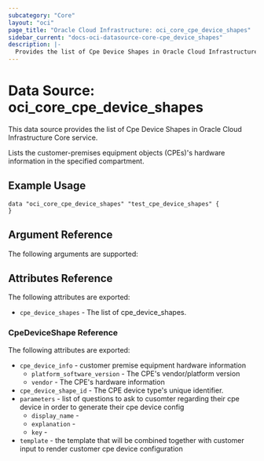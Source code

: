 ```yaml
---
subcategory: "Core"
layout: "oci"
page_title: "Oracle Cloud Infrastructure: oci_core_cpe_device_shapes"
sidebar_current: "docs-oci-datasource-core-cpe_device_shapes"
description: |-
  Provides the list of Cpe Device Shapes in Oracle Cloud Infrastructure Core service
---
```


# Data Source: oci_core_cpe_device_shapes
This data source provides the list of Cpe Device Shapes in Oracle Cloud Infrastructure Core service.

Lists the customer-premises equipment objects (CPEs)'s hardware information in the specified compartment.


## Example Usage

```hcl
data "oci_core_cpe_device_shapes" "test_cpe_device_shapes" {
}
```

## Argument Reference

The following arguments are supported:



## Attributes Reference

The following attributes are exported:

* `cpe_device_shapes` - The list of cpe_device_shapes.

### CpeDeviceShape Reference

The following attributes are exported:

* `cpe_device_info` - customer premise equipment hardware information
	* `platform_software_version` - The CPE's vendor/platform version
	* `vendor` - The CPE's hardware information
* `cpe_device_shape_id` - The CPE device type's unique identifier.
* `parameters` - list of questions to ask to cusomter regarding their cpe device in order to generate their cpe device config
	* `display_name` - 
	* `explanation` - 
	* `key` - 
* `template` - the template that will be combined together with customer input to render customer cpe device configuration

